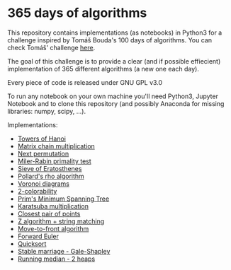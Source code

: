 # 365 days of algorithms

This repository contains implementations (as notebooks) in Python3 for a challenge inspired by Tomáš Bouda's 100 days of algorithms. You can check Tomáš' challenge [here](https://github.com/coells/100days).

The goal of this challenge is to provide a clear (and if possible effiecient) implementation of 365 different algorithms (a new one each day).

Every piece of code is released under GNU GPL v3.0

To run any notebook on your own machine you'll need Python3, Jupyter Notebook and to clone this repository (and possibly Anaconda for missing libraries: numpy, scipy, ...).

Implementations:
* [Towers of Hanoi](https://github.com/AlexandruValeanu/365-days-of-algorithms/blob/master/Day%2001%20-%20Tower%20of%20Hanoi.ipynb)
* [Matrix chain multiplication](https://github.com/AlexandruValeanu/365-days-of-algorithms/blob/master/Day%2002%20-%20Matrix%20chain%20multiplication.ipynb)
* [Next permutation](https://github.com/AlexandruValeanu/365-days-of-algorithms/blob/master/Day%2003%20-%20next_permutation.ipynb)
* [Miler-Rabin primality test](https://github.com/AlexandruValeanu/365-days-of-algorithms/blob/master/Day%2004%20-%20Miller-Rabin%20primality%20test.ipynb)
* [Sieve of Eratosthenes](https://github.com/AlexandruValeanu/365-days-of-algorithms/blob/master/Day%2005%20-%20Sieve%20of%20Eratosthenes.ipynb)
* [Pollard's rho algorithm](https://github.com/AlexandruValeanu/365-days-of-algorithms/blob/master/Day%2005%20-%20Sieve%20of%20Eratosthenes.ipynb)
* [Voronoi diagrams](https://github.com/AlexandruValeanu/365-days-of-algorithms/blob/master/Day%2007%20-%20Voronoi%20Diagrams.ipynb)
* [2-colorability](https://github.com/AlexandruValeanu/365-days-of-algorithms/blob/master/Day%2008%20-%20Bipartite%20graphs%20(2-colorability).ipynb)
* [Prim's Minimum Spanning Tree](https://github.com/AlexandruValeanu/365-days-of-algorithms/blob/master/Day%2009%20-%20Prim's%20Minimum%20Spanning%20Tree%20algorithm.ipynb)
* [Karatsuba multiplication](https://github.com/AlexandruValeanu/365-days-of-algorithms/blob/master/Day%2010%20-%20Karatsuba%20multiplication.ipynb)
* [Closest pair of points](https://github.com/AlexandruValeanu/365-days-of-algorithms/blob/master/Day%2011%20-%20Closest%20pair%20of%20points.ipynb)
* [Z algorithm + string matching](https://github.com/AlexandruValeanu/365-days-of-algorithms/blob/master/Day%2012%20-%20Z%20algorithm%20(string%20matching).ipynb)
* [Move-to-front algorithm](https://github.com/AlexandruValeanu/365-days-of-algorithms/blob/master/Day%2013%20-%20Move-to-front%20algorithm.ipynb)
* [Forward Euler](https://github.com/AlexandruValeanu/365-days-of-algorithms/blob/master/Day%2014%20-%20Forward%20Euler.ipynb)
* [Quicksort](https://github.com/AlexandruValeanu/365-days-of-algorithms/blob/master/Day%2015%20-%20Quicksort.ipynb)
* [Stable marriage - Gale-Shapley](https://github.com/AlexandruValeanu/365-days-of-algorithms/blob/master/Day%2016%20-%20Stable%20marriage%20(Gale-Shapley).ipynb)
* [Running median - 2 heaps](https://github.com/AlexandruValeanu/365-days-of-algorithms/blob/master/Day%2017%20-%20Running%20median.ipynb)
